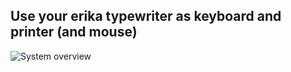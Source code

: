 ## Use your erika typewriter as keyboard and printer (and mouse)

![System overview](doc/erika_raspberry.jpg)
